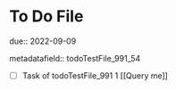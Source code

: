 # To Do File

due:: 2022-09-09

metadatafield:: todoTestFile_991_54

- [ ] Task of todoTestFile_991 1 [[Query me]]
